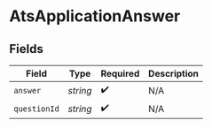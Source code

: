 # AtsApplicationAnswer


## Fields

| Field              | Type               | Required           | Description        |
| ------------------ | ------------------ | ------------------ | ------------------ |
| `answer`           | *string*           | :heavy_check_mark: | N/A                |
| `questionId`       | *string*           | :heavy_check_mark: | N/A                |